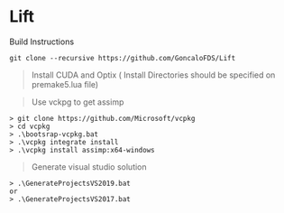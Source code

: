 # Lift

Build Instructions
```
git clone --recursive https://github.com/GoncaloFDS/Lift
```
> Install CUDA and Optix ( Install Directories should be specified on premake5.lua file)

> Use vckpg to get assimp
```
> git clone https://github.com/Microsoft/vcpkg
> cd vcpkg
> .\bootsrap-vcpkg.bat
> .\vcpkg integrate install
> .\vcpkg install assimp:x64-windows
```
> Generate visual studio solution 

```
> .\GenerateProjectsVS2019.bat
or
> .\GenerateProjectsVS2017.bat
```